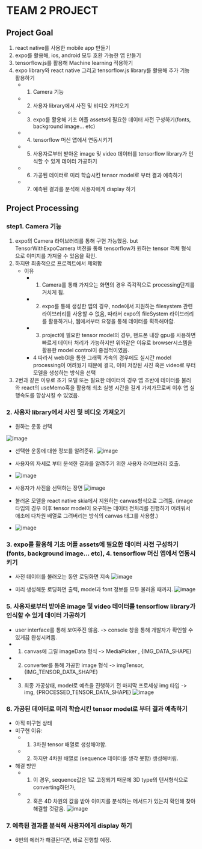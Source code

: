 # TEAM 2 PROJECT 

## Project Goal 

1. react native를 사용한 mobile app 만들기
2. expo를 활용해, ios, android 모두 호환 가능한 앱 만들기
3. tensorflow.js를 활용해 Machine learning 적용하기
4. expo library와 react native 그리고 tensorflow.js library를 활용해 추가 기능 활용하기
   * 1. Camera 기능
   * 2. 사용자 library에서 사진 및 비디오 가져오기
   * 3. expo를 활용해 기초 어플 assets에 필요한 데이터 사전 구성하기(fonts, background image... etc)
   * 4. tensorflow 머신 앱에서 연동시키기
   * 5. 사용자로부터 받아온 image 및 video 데이터를 tensorflow library가 인식할 수 있게 데이터 가공하기
   * 6. 가공된 데이터로 미리 학습시킨 tensor model로 부터 결과 예측하기
   * 7. 예측된 결과를 분석해 사용자에게 display 하기 

## Project Processing

### step1. Camera 기능
1. expo의 Camera 라이브러리를 통해 구현 가능했음. but TensorWithExpoCamera 버전을 통해 tensorflow가 원하는 tensor 객체 형식으로 이미지를 가져올 수 있음을 확인.
2. 하지만 최종적으로 프로젝트에서 제외함
   * 이유
      * 1. Camera를 통해 가져오는 화면의 경우 즉각적으로 processing단계를 거치게 됨.
      * 2. expo를 통해 생성한 앱의 경우, node에서 지원하는 filesystem 관련 라이브러리를 사용할 수 없음, 따라서 expo의 fileSystem 라이브러리를 활용하거나, 웹에서부터 요청을 통해 데이터를 획득해야함.
      * 3. project에 필요한 tensor model의 경우, 핸드폰 내장 gpu를 사용하면 빠르게 데이터 처리가 가능하지만 위와같은 이유로 browser시스템을 활용한 model control이 중점적이였음. 
      * 4 따라서 webGl을 통한 그래픽 가속의 경우에도 실시간 model processing이 어려웠기 때문에 결국, 이미 저장된 사진 혹은 video로 부터 모델을 생성하는 방식을 선택
3. 2번과 같은 이유로 초기 모델 또는 필요한 데이터의 경우 앱 초반에 데이터를 불러와 react의 useMemo훅을 활용해 최초 실행 시간을 길게 가져가므로써 이후 앱 실행속도를 향상시킬 수 있었음.



### 2. 사용자 library에서 사진 및 비디오 가져오기
* 원하는 운동 선택
 
![image](https://user-images.githubusercontent.com/77220824/200265974-69446875-d304-4d9b-a386-1164ba1bd390.png)

* 선택한 운동에 대한 정보를 알려준뒤.
![image](https://user-images.githubusercontent.com/77220824/200266512-bd8e2cee-d518-4372-8ddd-c445212adced.png)

* 사용자의 자세로 부터 분석한 결과를 알려주기 위한 사용자 라이브러리 호출.
* ![image](https://user-images.githubusercontent.com/77220824/200266602-8045c43e-6cc9-4042-b57e-46ac25ddc362.png)

* 사용자가 사진을 선택하는 장면
![image](https://user-images.githubusercontent.com/77220824/200266680-b36e08ef-3c29-4f92-8013-441cb9d189a0.png)

* 불러온 모델을 react native skia에서 지원하는 canvas형식으로 그려둠. (image타입의 경우 이후 tensor model이 요구하는 데이터 전처리를 진행하기 어려워서 애초에 다차원 배열로 그려버리는 방식의 canvas 태그를 사용함.)
* ![image](https://user-images.githubusercontent.com/77220824/200266746-01bce8ae-2f3c-4f2a-9745-961208a1fa7b.png)

### 3. expo를 활용해 기초 어플 assets에 필요한 데이터 사전 구성하기(fonts, background image... etc),  4. tensorflow 머신 앱에서 연동시키기

* 사전 데이터를 불러오는 동안 로딩화면 지속
![image](https://user-images.githubusercontent.com/77220824/200266214-1eaf7b8f-6178-4da6-97bf-caf6ff5074a0.png)

* 미리 생성해둔 로딩화면 출력, model과 font 정보를 모두 불러올 때까지.
![image](https://user-images.githubusercontent.com/77220824/200266311-df6d6156-452d-4057-81e4-8b5f485b12b4.png)


###  5. 사용자로부터 받아온 image 및 video 데이터를 tensorflow library가 인식할 수 있게 데이터 가공하기
* user interface를 통해 보여주진 않음.  -> console 창을 통해 개발자가 확인할 수 있게끔 완성시켜둠.
* 1. canvas에 그릴 imageData 형식 -> MediaPicker , {IMG_DATA_SHAPE}
* 2. converter를 통해 가공한 image 형식 -> imgTensor, {IMG_TENSOR_DATA_SHAPE}
* 3. 최종 가공상태, model로 예측을 진행하기 전 마지막 프로세싱 img 타입 -> img, {PROCESSED_TENSOR_DATA_SHAPE}
![image](https://user-images.githubusercontent.com/77220824/200266390-7beba762-09b5-4330-936f-def1827b3c3d.png)



### 6. 가공된 데이터로 미리 학습시킨 tensor model로 부터 결과 예측하기
* 아직 미구현 상태
* 미구현 이유: 
  * 1. 3차원 tensor 배열로 생성해야함.
  * 2. 하지만 4차원 배열로 (sequence 데이터를 생각 못함) 생성해버림.
* 해결 방안
  * 1. 이 경우, sequence값은 1로 고정되기 때문에 3D type의 텐서형식으로 converting하던가, 
  * 2. 혹은 4D 차원의 값을 받아 이미지를 분석하는 메서드가 있는지 확인해 찾아 해결할 것같음.
![image](https://user-images.githubusercontent.com/77220824/200266439-9f482a4b-f5e0-4902-872f-56f651ae9ac1.png)

### 7. 예측된 결과를 분석해 사용자에게 display 하기 
* 6번의 에러가 해결된다면, 바로 진행할 예정.

